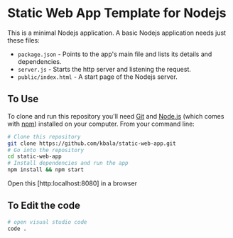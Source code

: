# Static Web App Template for Nodejs

This is a minimal Nodejs application.
A basic Nodejs application needs just these files:

- `package.json` - Points to the app's main file and lists its details and dependencies.
- `server.js` - Starts the http server and listening the request.
- `public/index.html` - A start page of the Nodejs server.

## To Use

To clone and run this repository you'll need [Git](https://git-scm.com) and [Node.js](https://nodejs.org/en/download/) (which comes with [npm](http://npmjs.com)) installed on your computer. From your command line:

```bash
# Clone this repository
git clone https://github.com/kbala/static-web-app.git
# Go into the repository
cd static-web-app
# Install dependencies and run the app
npm install && npm start
```

Open this [http:localhost:8080] in a browser

## To Edit the code

```bash
# open visual studio code
code .
```
